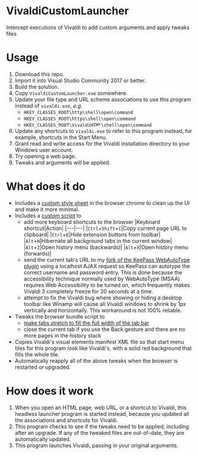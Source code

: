 
# VivaldiCustomLauncher
Intercept executions of Vivaldi to add custom arguments and apply tweaks files

# Usage
1. Download this repo.
1. Import it into Visual Studio Community 2017 or better.
1. Build the solution.
1. Copy `VivaldiCustomLauncher.exe` somewhere.
1. Update your file type and URL scheme associations to use this program instead of `vivaldi.exe`, *e.g.*
    - `HKEY_CLASSES_ROOT\http\shell\open\command`
    - `HKEY_CLASSES_ROOT\https\shell\open\command`
    - `HKEY_CLASSES_ROOT\VivaldiHTM*\shell\open\command`
1. Update any shortcuts to `vivaldi.exe` to refer to this program instead, for example, shortcuts in the Start Menu.
1. Grant read and write access for the Vivaldi installation directory to your Windows user account.
1. Try opening a web page.
1. Tweaks and arguments will be applied.

# What does it do
- Includes a [custom style sheet](https://gist.github.com/Aldaviva/9fbe321331b7f80786a371e0fd4bcfaf#file-style-custom-css) in the browser chrome to clean up the UI and make it more minimal.
- Includes a [custom script](https://gist.github.com/Aldaviva/9fbe321331b7f80786a371e0fd4bcfaf#file-scripts-custom-js) to
    - add more keyboard shortcuts to the browser
        |Keyboard shortcut|Action|
        |---|---|
        |`Ctrl`+`Shift`+`C`|Copy current page URL to clipboard|
        |`Ctrl`+`E`|Hide extension buttons from toolbar|
        |`Alt`+`H`|Hibernate all background tabs in the current window|
        |`Alt`+`Z`|Open history menu (backwards)|
        |`Alt`+`X`|Open history menu (forwards)|
    - send the current tab's URL to my [fork of the KeePass WebAutoType plugin](https://github.com/Aldaviva/WebAutoType) using a localhost AJAX request so KeePass can autotype the correct username and password entry. This is done because the accessibility technique normally used by WebAutoType (MSAA) requires Web Accessibility to be turned on, which frequently makes Vivaldi 3 completely freeze for 20 seconds at a time.
    - attempt to fix the Vivaldi bug where showing or hiding a desktop toolbar like Winamp will cause all Vivaldi windows to shrink by 1px vertically and horizontally. This workaround is not 100% reliable.
- Tweaks the browser bundle script to 
    - [make tabs stretch to fill the full width of the tab bar](https://gist.github.com/Aldaviva/39e4472ab7a5ee50473de74df826d928)
    - close the current tab if you use the Back gesture and there are no more pages in the history stack
- Copies Vivaldi's visual elements manifest XML file so that start menu tiles for this program look like Vivaldi's, with a solid red background that fills the whole tile.
- Automatically reapply all of the above tweaks when the browser is restarted or upgraded.

# How does it work
1. When you open an HTML page, web URL, or a shortcut to Vivaldi, this headless launcher program is started instead, because you updated all the associations and shortcuts for Vivaldi.
1. This program checks to see if the tweaks need to be applied, including after an upgrade. If any of the tweaked files are out-of-date, they are automatically updated.
1. This program launches Vivaldi, passing in your original arguments.
